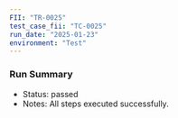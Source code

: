 ```yaml
---
FII: "TR-0025"
test_case_fii: "TC-0025"
run_date: "2025-01-23"
environment: "Test"
---
```


### Run Summary
- Status: passed
- Notes: All steps executed successfully.